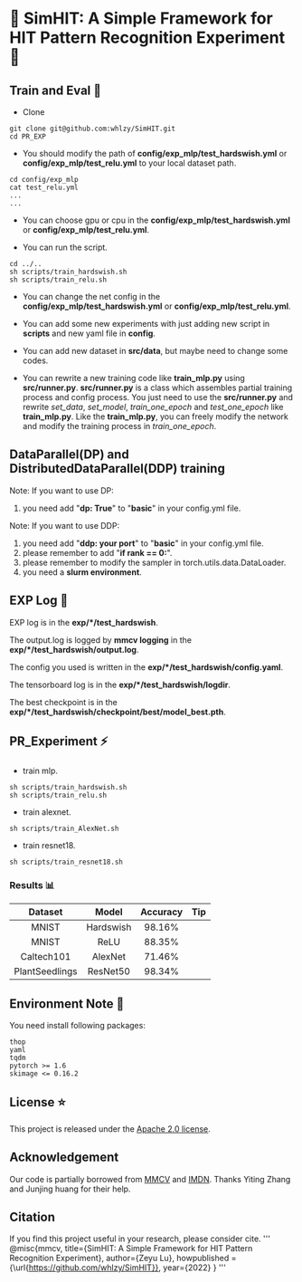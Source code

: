 # 🎈 SimHIT: A Simple Framework for HIT Pattern Recognition Experiment 🎈
## Train and Eval 🚀
- Clone
```
git clone git@github.com:whlzy/SimHIT.git
cd PR_EXP
```

- You should modify the path of **config/exp_mlp/test_hardswish.yml** or **config/exp_mlp/test_relu.yml** to your local dataset path.
```
cd config/exp_mlp
cat test_relu.yml
...
...
```

- You can choose gpu or cpu in the **config/exp_mlp/test_hardswish.yml** or **config/exp_mlp/test_relu.yml**.

- You can run the script.
```
cd ../..
sh scripts/train_hardswish.sh
sh scripts/train_relu.sh
```

- You can change the net config in the **config/exp_mlp/test_hardswish.yml** or **config/exp_mlp/test_relu.yml**.

- You can add some new experiments with just adding new script in **scripts** and new yaml file in **config**.

- You can add new dataset in **src/data**, but maybe need to change some codes.

- You can rewrite a new training code like **train_mlp.py** using **src/runner.py**. **src/runner.py** is a class which assembles partial training process and config process. You just need to use the **src/runner.py** and rewrite *set_data*, *set_model*, *train_one_epoch* and *test_one_epoch* like **train_mlp.py**. Like the **train_mlp.py**, you can freely modify the network and modify the training process in *train_one_epoch*.

## DataParallel(DP) and DistributedDataParallel(DDP) training
Note: If you want to use DP:
1. you need add "**dp: True**" to "**basic**" in your config.yml file.

Note: If you want to use DDP:
1. you need add  "**ddp: your port**" to "**basic**" in your config.yml file.
2. please remember to add "**if rank == 0:**".
3. please remember to modify the sampler in torch.utils.data.DataLoader.
4. you need a **slurm environment**.

## EXP Log 📖
EXP log is in the **exp/*/test_hardswish**.

The output.log is logged by **mmcv logging** in the **exp/*/test_hardswish/output.log**.

The config you used is written in the **exp/*/test_hardswish/config.yaml**.

The tensorboard log is in the **exp/*/test_hardswish/logdir**.

The best checkpoint is in the **exp/*/test_hardswish/checkpoint/best/model_best.pth**.

## PR_Experiment ⚡
###
- train mlp.
```
sh scripts/train_hardswish.sh
sh scripts/train_relu.sh
```
- train alexnet.
```
sh scripts/train_AlexNet.sh
```
- train resnet18.
```
sh scripts/train_resnet18.sh
```
### Results 📊
|Dataset |Model  |Accuracy | Tip |
|:-:|:----:|:----:|:----:|
|MNIST |Hardswish | 98.16%|  |
|MNIST |ReLU | 88.35%|  |
|Caltech101 |AlexNet | 71.46%||
|PlantSeedlings |ResNet50 | 98.34%||

## Environment Note 🔔
You need install following packages:
```
thop
yaml
tqdm
pytorch >= 1.6
skimage <= 0.16.2
```

## License ⭐
This project is released under the [Apache 2.0 license](https://github.com/whlzy/PR_EXP/blob/master/LICENSE).

## Acknowledgement
Our code is partially borrowed from [MMCV](https://github.com/open-mmlab/mmcv) and [IMDN](https://github.com/Zheng222/IMDN). Thanks Yiting Zhang and Junjing huang for their help.

## Citation
If you find this project useful in your research, please consider cite.
'''
@misc{mmcv,
    title={SimHIT: A Simple Framework for HIT Pattern Recognition Experiment},
    author={Zeyu Lu},
    howpublished = {\url{https://github.com/whlzy/SimHIT}},
    year={2022}
}
'''